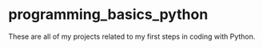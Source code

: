 # programming_basics_python
These are all of my projects related to my first steps in coding with Python. 
